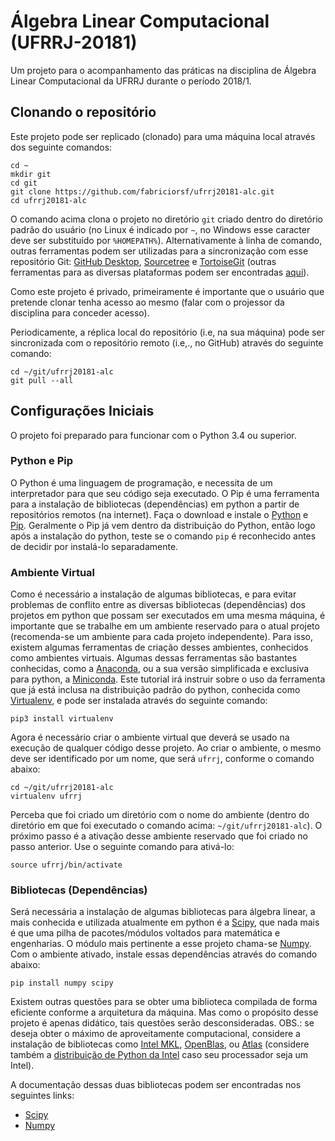 # Álgebra Linear Computacional (UFRRJ-20181)
Um projeto para o acompanhamento das práticas na disciplina de Álgebra Linear Computacional da UFRRJ durante o período 2018/1.

## Clonando o repositório
Este projeto pode ser replicado (clonado) para uma máquina local através dos seguinte comandos:
```shell
cd ~
mkdir git
cd git
git clone https://github.com/fabriciorsf/ufrrj20181-alc.git
cd ufrrj20181-alc
```
O comando acima clona o projeto no diretório `git` criado dentro do diretório padrão do usuário (no Linux é indicado por `~`, no Windows esse caracter deve ser substituído por `%HOMEPATH%`). Alternativamente à linha de comando, outras ferramentas podem ser utilizadas para a sincronização com esse repositório Git: [GitHub Desktop](https://desktop.github.com/), [Sourcetree](https://www.sourcetreeapp.com/) e [TortoiseGit](https://tortoisegit.org/) (outras ferramentas para as diversas plataformas podem ser encontradas [aqui](https://git-scm.com/download/gui)).

Como este projeto é privado, primeiramente é importante que o usuário que pretende clonar tenha acesso ao mesmo (falar com o projessor da disciplina para conceder acesso).

Periodicamente, a réplica local do repositório (i.e, na sua máquina) pode ser sincronizada com o repositório remoto (i.e,., no GitHub) através do seguinte comando:
```shell
cd ~/git/ufrrj20181-alc
git pull --all
```

## Configurações Iniciais
O projeto foi preparado para funcionar com o Python 3.4 ou superior.

### Python e Pip
O Python é uma linguagem de programação, e necessita de um interpretador para que seu código seja executado. O Pip é uma ferramenta para a instalação de bibliotecas (dependências) em python a partir de repositórios remotos (na internet).
Faça o download e instale o [Python](https://www.python.org/downloads/) e [Pip](https://pip.pypa.io/en/stable/installing/). Geralmente o Pip já vem dentro da distribuição do Python, então logo após a instalação do python, teste se o comando `pip` é reconhecido antes de decidir por instalá-lo separadamente.

### Ambiente Virtual
Como é necessário a instalação de algumas bibliotecas, e para evitar problemas de conflito entre as diversas bibliotecas (dependências) dos projetos em python que possam ser executados em uma mesma máquina, é importante que se trabalhe em um ambiente reservado para o atual projeto (recomenda-se um ambiente para cada projeto independente).
Para isso, existem algumas ferramentas de criação desses ambientes, conhecidos como ambientes virtuais.
Algumas dessas ferramentas são bastantes conhecidas, como a [Anaconda](https://anaconda.org/anaconda/python), ou a sua versão simplificada e exclusiva para python, a [Miniconda](https://conda.io/miniconda.html).
Este tutorial irá instruir sobre o uso da ferramenta que já está inclusa na distribuição padrão do python, conhecida como [Virtualenv](https://virtualenv.pypa.io/en/stable/), e pode ser instalada através do seguinte comando:
```shell
pip3 install virtualenv
```
Agora é necessário criar o ambiente virtual que deverá se usado na execução de qualquer código desse projeto. Ao criar o ambiente, o mesmo deve ser identificado por um nome, que será `ufrrj`, conforme o comando abaixo:
```shell
cd ~/git/ufrrj20181-alc
virtualenv ufrrj
```
Perceba que foi criado um diretório com o nome do ambiente (dentro do diretório em que foi executado o comando acima: `~/git/ufrrj20181-alc`). O próximo passo é a ativação desse ambiente reservado que foi criado no passo anterior. Use o seguinte comando para ativá-lo:
```shell
source ufrrj/bin/activate
```

### Bibliotecas (Dependências)
Será necessária a instalação de algumas bibliotecas para álgebra linear, a mais conhecida e utilizada atualmente em python é a [Scipy](https://www.scipy.org/), que nada mais é que uma pilha de pacotes/módulos voltados para matemática e engenharias. O módulo mais pertinente a esse projeto chama-se [Numpy](http://www.numpy.org/).
Com o ambiente ativado, instale essas dependências através do comando abaixo:
```shell
pip install numpy scipy
```
Existem outras questões para se obter uma biblioteca compilada de forma eficiente conforme a arquitetura da máquina. Mas como o propósito desse projeto é apenas didático, tais questões serão desconsideradas. OBS.: se deseja obter o máximo de aproveitamente computacional, considere a instalação de bibliotecas como [Intel MKL](https://software.intel.com/en-us/mkl), [OpenBlas](https://www.openblas.net/), ou [Atlas](http://math-atlas.sourceforge.net/) (considere também a [distribuição de Python da Intel](https://software.intel.com/en-us/distribution-for-python) caso seu processador seja um Intel).

A documentação dessas duas bibliotecas podem ser encontradas nos seguintes links:
* [Scipy](https://www.scipy.org/docs.html)
* [Numpy](https://docs.scipy.org/doc/numpy/)

